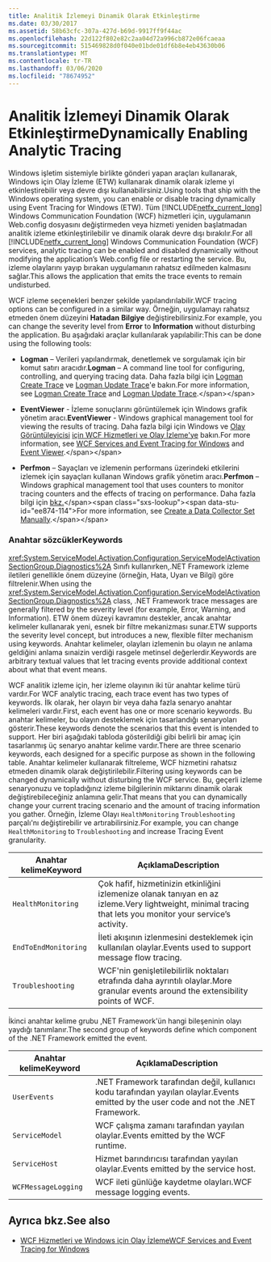 ```yaml
---
title: Analitik İzlemeyi Dinamik Olarak Etkinleştirme
ms.date: 03/30/2017
ms.assetid: 58b63cfc-307a-427d-b69d-9917ff9f44ac
ms.openlocfilehash: 22d122f802e82c2aa04d72a996cb872e06fcaeaa
ms.sourcegitcommit: 515469828d0f040e01bde01df6b8e4eb43630b06
ms.translationtype: MT
ms.contentlocale: tr-TR
ms.lasthandoff: 03/06/2020
ms.locfileid: "78674952"
---
```

# <a name="dynamically-enabling-analytic-tracing"></a><span data-ttu-id="ee874-102">Analitik İzlemeyi Dinamik Olarak Etkinleştirme</span><span class="sxs-lookup"><span data-stu-id="ee874-102">Dynamically Enabling Analytic Tracing</span></span>
<span data-ttu-id="ee874-103">Windows işletim sistemiyle birlikte gönderi yapan araçları kullanarak, Windows için Olay İzleme (ETW) kullanarak dinamik olarak izleme yi etkinleştirebilir veya devre dışı kullanabilirsiniz.</span><span class="sxs-lookup"><span data-stu-id="ee874-103">Using tools that ship with the Windows operating system, you can enable or disable tracing dynamically using Event Tracing for Windows (ETW).</span></span> <span data-ttu-id="ee874-104">Tüm [!INCLUDE[netfx_current_long](../../../../../includes/netfx-current-long-md.md)] Windows Communication Foundation (WCF) hizmetleri için, uygulamanın Web.config dosyasını değiştirmeden veya hizmeti yeniden başlatmadan analitik izleme etkinleştirilebilir ve dinamik olarak devre dışı bırakılır.</span><span class="sxs-lookup"><span data-stu-id="ee874-104">For all [!INCLUDE[netfx_current_long](../../../../../includes/netfx-current-long-md.md)] Windows Communication Foundation (WCF) services, analytic tracing can be enabled and disabled dynamically without modifying the application’s Web.config file or restarting the service.</span></span> <span data-ttu-id="ee874-105">Bu, izleme olaylarını yayıp bırakan uygulamanın rahatsız edilmeden kalmasını sağlar.</span><span class="sxs-lookup"><span data-stu-id="ee874-105">This allows the application that emits the trace events to remain undisturbed.</span></span>  
  
 <span data-ttu-id="ee874-106">WCF izleme seçenekleri benzer şekilde yapılandırılabilir.</span><span class="sxs-lookup"><span data-stu-id="ee874-106">WCF tracing options can be configured in a similar way.</span></span> <span data-ttu-id="ee874-107">Örneğin, uygulamayı rahatsız etmeden önem düzeyini **Hatadan** **Bilgiye** değiştirebilirsiniz.</span><span class="sxs-lookup"><span data-stu-id="ee874-107">For example, you can change the severity level from **Error** to **Information** without disturbing the application.</span></span> <span data-ttu-id="ee874-108">Bu aşağıdaki araçlar kullanılarak yapılabilir:</span><span class="sxs-lookup"><span data-stu-id="ee874-108">This can be done using the following tools:</span></span>  
  
- <span data-ttu-id="ee874-109">**Logman** – Verileri yapılandırmak, denetlemek ve sorgulamak için bir komut satırı aracıdır.</span><span class="sxs-lookup"><span data-stu-id="ee874-109">**Logman** – A command line tool for configuring, controlling, and querying tracing data.</span></span> <span data-ttu-id="ee874-110">Daha fazla bilgi için [Logman Create Trace](https://docs.microsoft.com/previous-versions/windows/it-pro/windows-server-2008-R2-and-2008/cc788036(v=ws.10)) ve [Logman Update Trace](https://docs.microsoft.com/previous-versions/windows/it-pro/windows-server-2008-R2-and-2008/cc788128(v=ws.10))'e bakın.</span><span class="sxs-lookup"><span data-stu-id="ee874-110">For more information, see [Logman Create Trace](https://docs.microsoft.com/previous-versions/windows/it-pro/windows-server-2008-R2-and-2008/cc788036(v=ws.10)) and [Logman Update Trace](https://docs.microsoft.com/previous-versions/windows/it-pro/windows-server-2008-R2-and-2008/cc788128(v=ws.10)).</span></span>  
  
- <span data-ttu-id="ee874-111">**EventViewer** - İzleme sonuçlarını görüntülemek için Windows grafik yönetim aracı.</span><span class="sxs-lookup"><span data-stu-id="ee874-111">**EventViewer** - Windows graphical management tool for viewing the results of tracing.</span></span> <span data-ttu-id="ee874-112">Daha fazla bilgi için Windows ve [Olay Görüntüleyicisi](https://docs.microsoft.com/previous-versions/windows/it-pro/windows-server-2008-R2-and-2008/cc766042(v=ws.11)) [için WCF Hizmetleri ve Olay İzleme'ye](../../samples/wcf-services-and-event-tracing-for-windows.md) bakın.</span><span class="sxs-lookup"><span data-stu-id="ee874-112">For more information, see [WCF Services and Event Tracing for Windows](../../samples/wcf-services-and-event-tracing-for-windows.md) and [Event Viewer](https://docs.microsoft.com/previous-versions/windows/it-pro/windows-server-2008-R2-and-2008/cc766042(v=ws.11)).</span></span>  
  
- <span data-ttu-id="ee874-113">**Perfmon** – Sayaçları ve izlemenin performans üzerindeki etkilerini izlemek için sayaçları kullanan Windows grafik yönetim aracı.</span><span class="sxs-lookup"><span data-stu-id="ee874-113">**Perfmon** – Windows graphical management tool that uses counters to monitor tracing counters and the effects of tracing on performance.</span></span> <span data-ttu-id="ee874-114">Daha fazla bilgi için [bkz.](https://docs.microsoft.com/previous-versions/windows/it-pro/windows-server-2008-R2-and-2008/cc766404(v=ws.11))</span><span class="sxs-lookup"><span data-stu-id="ee874-114">For more information, see [Create a Data Collector Set Manually](https://docs.microsoft.com/previous-versions/windows/it-pro/windows-server-2008-R2-and-2008/cc766404(v=ws.11)).</span></span>  
  
### <a name="keywords"></a><span data-ttu-id="ee874-115">Anahtar sözcükler</span><span class="sxs-lookup"><span data-stu-id="ee874-115">Keywords</span></span>  
 <span data-ttu-id="ee874-116"><xref:System.ServiceModel.Activation.Configuration.ServiceModelActivationSectionGroup.Diagnostics%2A> Sınıfı kullanırken,.NET Framework izleme iletileri genellikle önem düzeyine (örneğin, Hata, Uyarı ve Bilgi) göre filtrelenir.</span><span class="sxs-lookup"><span data-stu-id="ee874-116">When using the <xref:System.ServiceModel.Activation.Configuration.ServiceModelActivationSectionGroup.Diagnostics%2A> class, .NET Framework trace messages are generally filtered by the severity level (for example, Error, Warning, and Information).</span></span> <span data-ttu-id="ee874-117">ETW önem düzeyi kavramını destekler, ancak anahtar kelimeler kullanarak yeni, esnek bir filtre mekanizması sunar.</span><span class="sxs-lookup"><span data-stu-id="ee874-117">ETW supports the severity level concept, but introduces a new, flexible filter mechanism using keywords.</span></span> <span data-ttu-id="ee874-118">Anahtar kelimeler, olayları izlemenin bu olayın ne anlama geldiğini anlama sınaizin verdiği rasgele metinsel değerlerdir.</span><span class="sxs-lookup"><span data-stu-id="ee874-118">Keywords are arbitrary textual values that let tracing events provide additional context about what that event means.</span></span>  
  
 <span data-ttu-id="ee874-119">WCF analitik izleme için, her izleme olayının iki tür anahtar kelime türü vardır.</span><span class="sxs-lookup"><span data-stu-id="ee874-119">For WCF analytic tracing, each trace event has two types of keywords.</span></span> <span data-ttu-id="ee874-120">İlk olarak, her olayın bir veya daha fazla senaryo anahtar kelimeleri vardır.</span><span class="sxs-lookup"><span data-stu-id="ee874-120">First, each event has one or more scenario keywords.</span></span> <span data-ttu-id="ee874-121">Bu anahtar kelimeler, bu olayın desteklemek için tasarlandığı senaryoları gösterir.</span><span class="sxs-lookup"><span data-stu-id="ee874-121">These keywords denote the scenarios that this event is intended to support.</span></span> <span data-ttu-id="ee874-122">Her biri aşağıdaki tabloda gösterildiği gibi belirli bir amaç için tasarlanmış üç senaryo anahtar kelime vardır.</span><span class="sxs-lookup"><span data-stu-id="ee874-122">There are three scenario keywords, each designed for a specific purpose as shown in the following table.</span></span> <span data-ttu-id="ee874-123">Anahtar kelimeler kullanarak filtreleme, WCF hizmetini rahatsız etmeden dinamik olarak değiştirilebilir.</span><span class="sxs-lookup"><span data-stu-id="ee874-123">Filtering using keywords can be changed dynamically without disturbing the WCF service.</span></span> <span data-ttu-id="ee874-124">Bu, geçerli izleme senaryonuzu ve topladığınız izleme bilgilerinin miktarını dinamik olarak değiştirebileceğiniz anlamına gelir.</span><span class="sxs-lookup"><span data-stu-id="ee874-124">That means that you can dynamically change your current tracing scenario and the amount of tracing information you gather.</span></span> <span data-ttu-id="ee874-125">Örneğin, İzleme Olayı `HealthMonitoring` `Troubleshooting` parçalı'nı değiştirebilir ve artırabilirsiniz.</span><span class="sxs-lookup"><span data-stu-id="ee874-125">For example, you can change `HealthMonitoring` to `Troubleshooting` and increase Tracing Event granularity.</span></span>  
  
|<span data-ttu-id="ee874-126">Anahtar kelime</span><span class="sxs-lookup"><span data-stu-id="ee874-126">Keyword</span></span>|<span data-ttu-id="ee874-127">Açıklama</span><span class="sxs-lookup"><span data-stu-id="ee874-127">Description</span></span>|  
|-------------|-----------------|  
|`HealthMonitoring`|<span data-ttu-id="ee874-128">Çok hafif, hizmetinizin etkinliğini izlemenize olanak tanıyan en az izleme.</span><span class="sxs-lookup"><span data-stu-id="ee874-128">Very lightweight, minimal tracing that lets you monitor your service’s activity.</span></span>|  
|`EndToEndMonitoring`|<span data-ttu-id="ee874-129">İleti akışının izlenmesini desteklemek için kullanılan olaylar.</span><span class="sxs-lookup"><span data-stu-id="ee874-129">Events used to support message flow tracing.</span></span>|  
|`Troubleshooting`|<span data-ttu-id="ee874-130">WCF'nin genişletilebilirlik noktaları etrafında daha ayrıntılı olaylar.</span><span class="sxs-lookup"><span data-stu-id="ee874-130">More granular events around the extensibility points of WCF.</span></span>|  
  
 <span data-ttu-id="ee874-131">İkinci anahtar kelime grubu ,NET Framework'ün hangi bileşeninin olayı yaydığı tanımlanır.</span><span class="sxs-lookup"><span data-stu-id="ee874-131">The second group of keywords define which component of the .NET Framework emitted the event.</span></span>  
  
|<span data-ttu-id="ee874-132">Anahtar kelime</span><span class="sxs-lookup"><span data-stu-id="ee874-132">Keyword</span></span>|<span data-ttu-id="ee874-133">Açıklama</span><span class="sxs-lookup"><span data-stu-id="ee874-133">Description</span></span>|  
|-------------|-----------------|  
|`UserEvents`|<span data-ttu-id="ee874-134">.NET Framework tarafından değil, kullanıcı kodu tarafından yayılan olaylar.</span><span class="sxs-lookup"><span data-stu-id="ee874-134">Events emitted by the user code and not the .NET Framework.</span></span>|  
|`ServiceModel`|<span data-ttu-id="ee874-135">WCF çalışma zamanı tarafından yayılan olaylar.</span><span class="sxs-lookup"><span data-stu-id="ee874-135">Events emitted by the WCF runtime.</span></span>|  
|`ServiceHost`|<span data-ttu-id="ee874-136">Hizmet barındırıcısı tarafından yayılan olaylar.</span><span class="sxs-lookup"><span data-stu-id="ee874-136">Events emitted by the service host.</span></span>|  
|`WCFMessageLogging`|<span data-ttu-id="ee874-137">WCF ileti günlüğe kaydetme olayları.</span><span class="sxs-lookup"><span data-stu-id="ee874-137">WCF message logging events.</span></span>|  
  
## <a name="see-also"></a><span data-ttu-id="ee874-138">Ayrıca bkz.</span><span class="sxs-lookup"><span data-stu-id="ee874-138">See also</span></span>

- [<span data-ttu-id="ee874-139">WCF Hizmetleri ve Windows için Olay İzleme</span><span class="sxs-lookup"><span data-stu-id="ee874-139">WCF Services and Event Tracing for Windows</span></span>](../../samples/wcf-services-and-event-tracing-for-windows.md)
